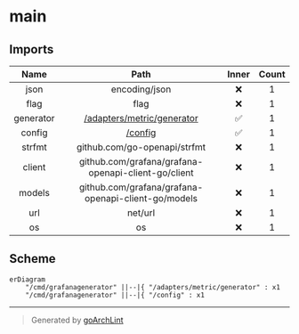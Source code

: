 # main

## Imports

|   Name    |                             Path                              | Inner | Count |
|:---------:|:-------------------------------------------------------------:|:-----:|:-----:|
|   json    |                         encoding/json                         |  ❌   |   1   |
|   flag    |                             flag                              |  ❌   |   1   |
| generator | [/adapters/metric/generator](../adapters/metric/generator.md) |  ✅   |   1   |
|  config   |                    [/config](../config.md)                    |  ✅   |   1   |
|  strfmt   |                 github.com/go-openapi/strfmt                  |  ❌   |   1   |
|  client   |      github.com/grafana/grafana-openapi-client-go/client      |  ❌   |   1   |
|  models   |      github.com/grafana/grafana-openapi-client-go/models      |  ❌   |   1   |
|    url    |                            net/url                            |  ❌   |   1   |
|    os     |                              os                               |  ❌   |   1   |

## Scheme

```mermaid
erDiagram
    "/cmd/grafanagenerator" ||--|{ "/adapters/metric/generator" : x1
    "/cmd/grafanagenerator" ||--|{ "/config" : x1
```

---

> Generated by [goArchLint](https://github.com/gbh007/goarchlint)
